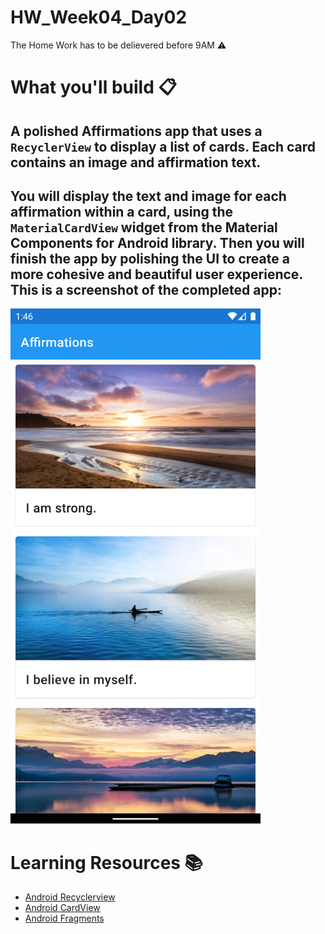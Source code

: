 # HW_Week04_Day02
The Home Work has to be delievered before 9AM ⚠️
# What you'll build 📋
## A polished Affirmations app that uses a `RecyclerView` to display a list of cards. Each card contains an image and affirmation text.

## You will display the text and image for each affirmation within a card, using the `MaterialCardView` widget from the Material Components for Android library. Then you will finish the app by polishing the UI to create a more cohesive and beautiful user experience. This is a screenshot of the completed app:

<img src="screenshot.png" alt="drawing" width="400"/>

# Learning Resources  📚
* [Android Recyclerview](https://developer.android.com/guide/topics/ui/layout/recyclerview)
* [Android CardView](https://developer.android.com/guide/topics/ui/layout/cardview)
* [Android Fragments](https://developer.android.com/guide/fragments)

